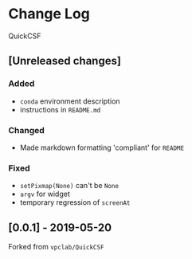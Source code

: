 # Change Log

QuickCSF

<!--
## Guiding Principles

- Changelogs are for humans, not machines. 
- There should be an entry for every single version.
- The same types of changes should be grouped.
- Versions and sections should be linkable.
- The latest version comes first.
- The release date of each versions is displayed.
- Mention whether you follow Semantic Versioning.

## Types of changes

- `Added` for new features.
- `Changed` for changes in existing functionality.
- `Deprecated` for soon-to-be removed features.
- `Removed` for now removed features.
- `Fixed` for any bug fixes.
- `Security` in case of vulnerabilities. 
-->

## [Unreleased changes]

### Added

- `conda` environment description
- instructions in `README.md`

### Changed

- Made markdown formatting 'compliant' for `README`

### Fixed

- `setPixmap(None)` can't be `None`
- `argv` for widget
- temporary regression of `screenAt`

## [0.0.1] - 2019-05-20

Forked from `vpclab/QuickCSF`
